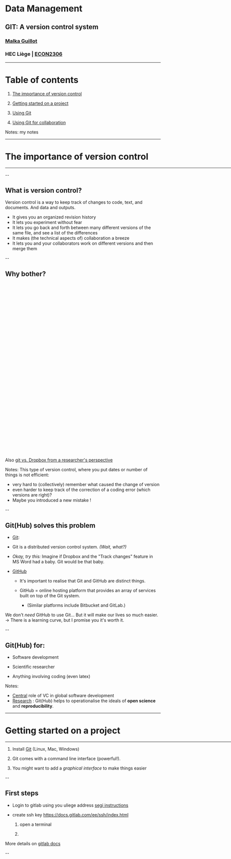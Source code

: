 # Data Management
## GIT: A version control system
### [Malka Guillot](https://malkaguillot.github.io/)
### HEC Liège | <a href="https://gitlab.uliege.be/mguillot/econ2306-data-management-2021-22/">ECON2306</a>


---

<!-- .slide:  id="toc" class: left, inverse -->
# Table of contents

1. [The importance of version control ](#why)

2. [Getting started on a project ](#start)

2. [Using Git](#how)

2. [Using Git for collaboration](#hw)

Notes: my notes

<!--
Réfernce :
- manuel git : https://happygitwithr.com/
- lecture git (but with RStudio) => Grant Delmott
- Aniket : https://github.com/dlab-berkeley/Computational-Social-Science-Training-Program/blob/master/Reproducible%20Data%20Science/GitHub%20Intro.md
- slides : https://www.frankpinter.com/notes/git-for-economists-presentation.pdf
- gitlab cheatsheet https://about.gitlab.com/images/press/git-cheat-sheet.pdf
-->


---

<!-- .slide: id="why"  -->
# The importance of version control

<html><div style='float:left'></div><hr color='#EB811B' size=1px width=796px></html>

--

<!-- .slide: class="fragmented-lists" -->

## What is version control?

Version control is a way to keep track of changes to code, text, and documents. And data and outputs.

  - It gives you an organized revision history
  - It lets you experiment without fear
  - It lets you go back and forth between many different versions of the same file, and see a list of the differences
  -  It makes (the technical aspects of) collaboration a breeze
  -  It lets you and your collaborators work on different versions and then merge them

--

## Why bother?

<img data-src="./images/phd-comics-doc.gif"  style="height: 550px; position:relative;     margin-left: auto;margin-right: auto;display: block" >

Also [git vs. Dropbox from a researcher's perspective](https://michaelstepner.com/blog/git-vs-dropbox/)

Notes:
This type of version control, where you put dates or number of things is not efficient:
- very hard to (collectively) remember what caused the change of version
- even harder to keep track of the correction of a coding error (which versions are right)?
- Maybe you introduced a new mistake !

--

## Git(Hub) solves this problem

- [Git](https://git-scm.com/):  
 <!-- .element: class="fragment" data-fragment-index="1" -->

  - Git is a <bcolor>distributed version control system</bcolor>. *(Wait, what?)*

  - *Okay, try this:* Imagine if Dropbox and the "Track changes" feature in MS Word had a baby. Git would be that baby.

  <!-- .element: class="fragment" data-fragment-index="1" -->

<!--
  *Even better* than that because Git is optimised for the things that economists and data scientists spend a lot of time working on (e.g. **code**).
-->

- [GitHub](https://github.com/)   <!-- .element: class="fragment" data-fragment-index="2" -->

  - It's important to realise that Git and GitHub are distinct things.

  - GitHub = <bcolor>online hosting platform</bcolor> that provides an array of services built on top of the Git system. <!-- .element: class="fragment" data-fragment-index="2" -->
    - (Similar platforms include Bitbucket and GitLab.)

  <!-- .element: class="fragment" data-fragment-index="2" -->

We don't *need* GitHub to use Git... But it will make our lives so much easier.
$\rightarrow$ There is a learning curve, but I promise you it's worth it.

  <!-- .element: class="fragment" data-fragment-index="3" -->

--

## Git(Hub) for:

- Software development

- Scientific researcher

- Anything involving coding (even latex)

Notes:
- [Central]() role of VC in global software development
- [Research]() : Git(Hub) helps to operationalise the ideals of **open science** and **reproducibility**.

---

<!-- .slide: id="start"  -->
# Getting started on a project

<html><div style='float:left'></div><hr color='#EB811B' size=1px width=796px></html>

1. Install [Git](https://git-scm.com/downloads) (Linux, Mac, Windows)

2. Git comes with a command line interface (powerful!).

3. You might want to add a *graphical interface* to make things easier

--

## First steps

- Login to gitlab using you uliege address [segi instructions](https://my.segi.uliege.be/cms/c_10828225/fr/mysegi-gitlab)

- create ssh key https://docs.gitlab.com/ee/ssh/index.html
  1. open a terminal
  2. ```ssh-keygen -t ed25519 -C "comment"

More details on [gitlab docs](https://docs.gitlab.com/ee/gitlab-basics/start-using-git.html#configure-git)

--
